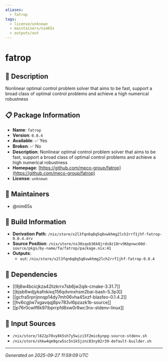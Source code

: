 ```yaml
---
aliases:
  - fatrop
tags:
  - license/unknown
  - maintainers/nim65s
  - outputs/out
---
```


# fatrop

## 📝 Description

Nonlinear optimal control problem solver that aims to be fast, support a broad class of optimal control problems and achieve a high numerical robustness

## 📋 Package Information

- **Name**: `fatrop`
- **Version**: `0.0.4`
- **Available**: ✅ Yes
- **Broken**: ✅ No
- **Description**: Nonlinear optimal control problem solver that aims to be fast, support a broad class of optimal control problems and achieve a high numerical robustness
- **Homepage**: [https://github.com/meco-group/fatrop](https://github.com/meco-group/fatrop)
- **License**: `unknown`
## 👥 Maintainers

- @nim65s


## 🔧 Build Information

- **Derivation Path**: `/nix/store/x2l3fqn6q8q5q8vwkhmg2lch2rrf1jhf-fatrop-0.0.4.drv`
- **Source Position**: `/nix/store/ns30sqxb36k8jrds8z18rv96bpnwc60d-source/pkgs/by-name/fa/fatrop/package.nix:41`
- **Outputs**:
  - `out`:  `/nix/store/x2l3fqn6q8q5q8vwkhmg2lch2rrf1jhf-fatrop-0.0.4`

## 🔗 Dependencies

- [[9j8w4bcicjkza42lizkrrx7sb6jw2qik-cmake-3.31.7]]
- [[bjsb6wdjykafnkixq156qdvmxhsm2bai-bash-5.3p3]]
- [[gcfra5rprijnnqp14dy7mh06vha45xzf-blasfeo-0.1.4.2]]
- [[hv6cgjlw7xgavqqj8pv783vl6pzazk1b-source]]
- [[p76r0cwlf6k97ibprrpfd8xw0r8wc3nx-stdenv-linux]]

## 📁 Input Sources

- `/nix/store/l622p70vy8k5sh7y5wizi5f2mic6ynpg-source-stdenv.sh`
- `/nix/store/shkw4qm9qcw5sc5n1k5jznc83ny02r39-default-builder.sh`

---
*Generated on 2025-09-27 11:59:09 UTC*
